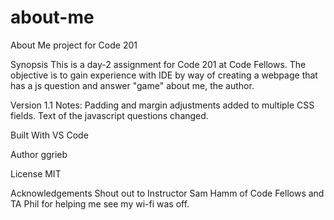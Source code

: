 # about-me
About Me project for Code 201

Synopsis
This is a day-2 assignment for Code 201 at Code Fellows.  The objective is to gain experience with IDE by way of creating a webpage that has a js question and answer "game" about me, the author.

Version 1.1 Notes: Padding and margin adjustments added to multiple CSS fields.  Text of the javascript questions changed.

Built With
VS Code

Author
ggrieb

License
MIT

Acknowledgements
Shout out to Instructor Sam Hamm of Code Fellows and TA Phil for helping me see my wi-fi was off.